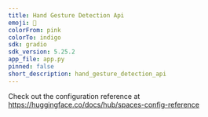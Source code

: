 ```yaml
---
title: Hand Gesture Detection Api
emoji: 👀
colorFrom: pink
colorTo: indigo
sdk: gradio
sdk_version: 5.25.2
app_file: app.py
pinned: false
short_description: hand_gesture_detection_api
---
```


Check out the configuration reference at https://huggingface.co/docs/hub/spaces-config-reference
